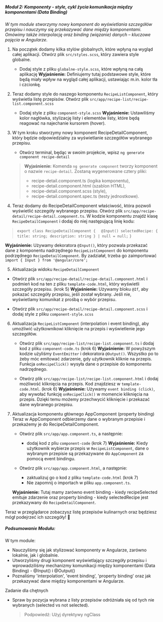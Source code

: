 ##### Moduł 2: Komponenty - style, cykl życia komunikacja między komponentami (Data Binding)
_W tym module stworzymy nowy komponent do wyświetlania szczegółów przepisu i nauczymy się przekazywać dane między komponentami._
_Omówimy także interpolację oraz binding (wiązanie) danych – kluczowe pojęcia w Angularze._

1. Na początek dodamy kilka stylów globalnych, które wpłyną na wygląd całej aplikacji. Otwórz plik `src/styles.scss`, który zawiera style globalne.
   * Dodaj style z pliku `globalne-style.scss`, które wpłyną na całą aplikację
  **Wyjaśnienie:** Definiujemy tutaj podstawowe style, które będą miały wpływ na wygląd całej aplikacji, ustawiając m.in. kolor tła i czcionkę.
2. Teraz dodamy style do naszego komponentu `RecipeListComponent`, który wyświetla listę przepisów. Otwórz plik `src/app/recipe-list/recipe-list.component.scss`
   * Dodaj style z pliku `component-style.scss`
    **Wyjaśnienie:** Ustawiliśmy kolor nagłówka, stylizację listy i elementów listy, które będą reagować na najechanie kursorem (hover).

3. W tym kroku stworzymy nowy komponent RecipeDetailComponent, który będzie odpowiedzialny za wyświetlanie szczegółów wybranego przepisu.
   * Otwórz terminal, będąc w swoim projekcie, wpisz `ng generate component recipe-detail`
  
    > **Wyjaśnienie:** Komenda `ng generate component` tworzy komponent o nazwie `recipe-detail`.
    > Zostaną wygenerowane cztery pliki:
    >
    > * recipe-detail.component.ts (logika komponentu),
    > * recipe-detail.component.html (szablon HTML),
    > * recipe-detail.component.scss (style),
    > * recipe-detail.component.spec.ts (testy jednostkowe).

4. Teraz dodamy do RecipeDetailComponent właściwość, która pozwoli wyświetlić szczegóły wybranego przepisu.
Otwórz plik `src/app/recipe-detail/recipe-detail.component.ts`. W kodzie komponentu znajdź klasę `RecipeDetailComponent` i dodaj do niej następującą linię kodu:
  > `export class RecipeDetailComponent {`
  > `  @Input() selectedRecipe: { title: string; description: string } | null = null;`
  > `}`

  **Wyjaśnienie:** Używamy dekoratora `@Input()`, który pozwala przekazać dane z komponentu
  nadrzędnego `RecipeListComponent` do komponentu podrzędnego `RecipeDetailComponent`.
  By zadziałał, trzeba go zaimportować `import { Input } from '@angular/core';`

5. Aktualizacja widoku `RecipeDetailComponent`
  * Otwórz plik `src/app/recipe-detail/recipe-detail.component.html` i podmień kod na ten z pliku `template-code.html`, który wyświetli szczegóły przepisu. (krok 5)
  **Wyjaśnienie:** Używamy bloku `@If`, aby pokazać szczegóły przepisu, jeśli został wybrany. Jeśli nie, wyświetlamy komunikat z prośbą o wybór przepisu.

  * Otwórz plik `src/app/recipe-detail/recipe-detail.component.scss` i dodaj style z pliku `component-style.scss`

6. Aktualizacja `RecipeListComponent` (interpolation i event binding), aby umożliwić użytkownikowi kliknięcie na przepis i wyświetlenie jego szczegółów.
   * Otwórz plik `src/app/recipe-list/recipe-list.component.ts` i dodaj kod z pliku `component-code.ts` (krok 6)
    **Wyjaśnienie:** W powyższym kodzie użyliśmy `EventEmitter` i dekoratora `@Output()`.
    Wszystko po to żeby móc emitować zdarzenie, gdy użytkownik kliknie na przepis.
    Funkcja `onRecipeClick()` wysyła dane o przepisie do komponentu nadrzędnego.

    * Otwórz plik `src/app/recipe-list/recipe-list.component.html` i dodaj możliwość kliknięcia na przepis. Kod znajdziesz w `template-code.html`. (krok 6)
    **Wyjaśnienie:** Używamy `event binding (click)`, aby wywołać funkcję `onRecipeClick()` w momencie kliknięcia na przepis.
    Dzięki temu możemy przechwycić kliknięcie i przekazać dane wybranego przepisu.

7. Aktualizacja komponentu głównego AppComponent (property binding)
   Teraz w AppComponent odbierzemy dane o wybranym przepisie i przekażemy je do RecipeDetailComponent.

    * Otwórz plik `src/app/app.component.ts`, a następnie:
      * dodaj kod z pliu `component-code` (krok 7)
    **Wyjaśnienie:** Kiedy użytkownik wybierze przepis w `RecipeListComponent`, dane o wybranym przepisie są przekazywane do `AppComponent` za pomocą event bindingu.

    * Otwórz plik `src/app/app.component.html`, a następnie:
      * zaktualizuj go o kod z pliku `template-code.html` (krok 7)
      * Nie zapomnij o importach w pliku `app.component.ts`.
    
    **Wyjaśnienie:** Tutaj mamy zarówno event binding - kiedy recipeSelected emituje zdarzenie
    oraz property binding - kiedy selectedRecipe jest przekazywany do `RecipeDetailComponent`.


Teraz w przeglądarce zobaczysz listę przepisów kulinarnych oraz będziesz mógł podejrzeć ich szczegóły! 🎉

##### Podsumowanie Modułu:
W tym module:

* Nauczyliśmy się jak stylizować komponenty w Angularze, zarówno lokalnie, jak i globalnie.
* Utworzyliśmy drugi komponent wyświetlający szczegóły przepisu i wprowadziliśmy mechanizmy komunikacji między komponentami (Data Binding) - @Input() i @Output()
* Poznaliśmy 'interpolation', 'event binding', 'property binding' oraz jak przekazywać dane między komponentami w Angularze.


Zadanie dla chętnych
* Spraw by pozycja wybrana z listy przepisów odróżniała się od tych nie wybranych (selected vs not selected).
    >Podpowiedź: Użyj dyrektywy ngClass